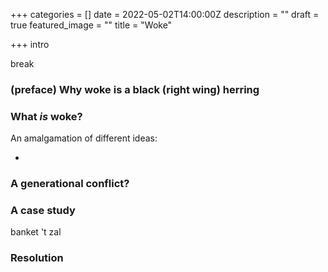 +++
categories = []
date = 2022-05-02T14:00:00Z
description = ""
draft = true
featured_image = ""
title = "Woke"

+++
intro

break

### (preface) Why woke is a black (right wing) herring

### What _is_ woke?

An amalgamation of different ideas:

* 

### A generational conflict?

### A case study

banket 't zal

### Resolution
